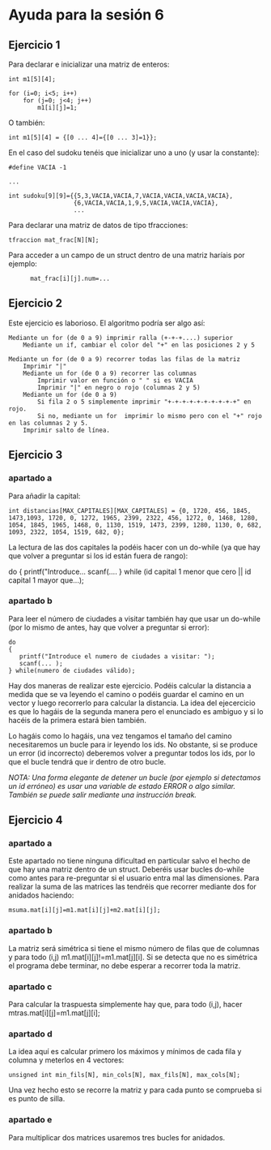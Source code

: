 # Ayuda para la sesión 6

## Ejercicio 1 

Para declarar e inicializar una matriz de enteros:

    int m1[5][4];

    for (i=0; i<5; i++)
        for (j=0; j<4; j++)
            m1[i][j]=1;

O también:

    int m1[5][4] = {[0 ... 4]={[0 ... 3]=1}};

En el caso del sudoku tenéis que inicializar uno a uno (y usar la constante):

    #define VACIA -1

    ...

    int sudoku[9][9]={{5,3,VACIA,VACIA,7,VACIA,VACIA,VACIA,VACIA},
                      {6,VACIA,VACIA,1,9,5,VACIA,VACIA,VACIA},
                      ...

Para declarar una matriz de datos de tipo tfracciones:
   
    tfraccion mat_frac[N][N];

Para acceder a un campo de un struct dentro de una matriz haríais por ejemplo:

          mat_frac[i][j].num=...
          
## Ejercicio 2

Este ejercicio es laborioso. El algoritmo podría ser algo así:

	Mediante un for (de 0 a 9) imprimir ralla (+-+-+....) superior 
		Mediante un if, cambiar el color del "+" en las posiciones 2 y 5

	Mediante un for (de 0 a 9) recorrer todas las filas de la matriz
		Imprimir "|"
		Mediante un for (de 0 a 9) recorrer las columnas
			Imprimir valor en función o " " si es VACIA
			Imprimir "|" en negro o rojo (columnas 2 y 5)
		Mediante un for (de 0 a 9) 
			Si fila 2 o 5 simplemente imprimir "+-+-+-+-+-+-+-+-+-+" en rojo.
			Si no, mediante un for  imprimir lo mismo pero con el "+" rojo en las columnas 2 y 5. 
		Imprimir salto de línea.

## Ejercicio 3

### apartado a

Para añadir la capital:

	int distancias[MAX_CAPITALES][MAX_CAPITALES] = {0, 1720, 456, 1845, 1473,1093, 1720, 0, 1272, 1965, 2399, 2322, 456, 1272, 0, 1468, 1280, 1054, 1845, 1965, 1468, 0, 1130, 1519, 1473, 2399, 1280, 1130, 0, 682, 1093, 2322, 1054, 1519, 682, 0};
    
 La lectura de las dos capitales la podéis hacer con un do-while (ya que hay que volver a preguntar si los id están fuera de rango):

   do
   {
       printf("Introduce...
       scanf(....
   } while (id capital 1 menor que cero || id capital 1 mayor que...);

### apartado b

Para leer el número de ciudades a visitar también hay que usar un do-while (por lo mismo de antes, hay que volver a preguntar si error):

	do 
	{
	   printf("Introduce el numero de ciudades a visitar: ");
	   scanf(... );
	} while(numero de ciudades válido);

Hay dos maneras de realizar este ejercicio. Podéis calcular la distancia a medida que se va leyendo el camino o podéis guardar el camino en un vector y luego recorrerlo para calcular la distancia. La idea del ejecercicio es que lo hagáis de la segunda manera pero el enunciado es ambiguo y si lo hacéis de la primera estará bien también.

Lo hagáis como lo hagáis, una vez tengamos el tamaño del camino necesitaremos un bucle para ir leyendo los ids. No obstante, si se produce un error (id incorrecto) deberemos volver a preguntar todos los ids, por lo que el bucle tendrá que ir dentro de otro bucle. 

*NOTA: Una forma elegante de detener un bucle (por ejemplo si detectamos un id erróneo) es usar una variable de estado ERROR o algo similar. También se puede salir mediante una instrucción break.*

## Ejercicio 4

### apartado a

Este apartado no tiene ninguna dificultad en particular salvo el hecho de que hay una matriz dentro de un struct. Deberéis usar bucles do-while como antes para re-preguntar si el usuario entra mal las dimensiones. Para realizar la suma de las matrices las tendréis que recorrer mediante dos for anidados haciendo:

	msuma.mat[i][j]=m1.mat[i][j]+m2.mat[i][j];

### apartado b

La matriz será simétrica si tiene el mismo número de filas que de columnas y para todo (i,j) m1.mat[i][j]!=m1.mat[j][i]. Si se detecta que no es simétrica el programa debe terminar, no debe esperar a recorrer toda la matriz.

### apartado c

Para calcular la traspuesta simplemente hay que, para todo (i,j), hacer mtras.mat[i][j]=m1.mat[j][i];

### apartado d

La idea aquí es calcular primero los máximos y mínimos de cada fila y columna y meterlos en 4 vectores:

	unsigned int min_fils[N], min_cols[N], max_fils[N], max_cols[N];

Una vez hecho esto se recorre la matriz y para cada punto se comprueba si es punto de silla.

### apartado e

Para multiplicar dos matrices usaremos tres bucles for anidados.




     